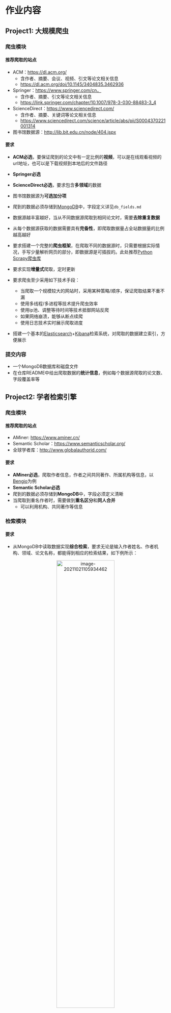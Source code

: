 # 作业内容

## Project1: 大规模爬虫

### 爬虫模块

#### 推荐爬取的站点

- ACM：https://dl.acm.org/ 
  - 含作者、摘要、会议、视频、引文等论文相关信息
  - https://dl.acm.org/doi/10.1145/3404835.3462936
- Springer：https://www.springer.com/cn，
  - 含作者、摘要、引文等论文相关信息
  - https://link.springer.com/chapter/10.1007/978-3-030-88483-3_4
- ScienceDirect：https://www.sciencedirect.com/
  - 含作者、摘要、关键词等论文相关信息
  - https://www.sciencedirect.com/science/article/abs/pii/S0004370221001314
- 图书馆数据源：http://lib.bit.edu.cn/node/404.jspx

#### 要求

+ **ACM必选**，要保证爬到的论文中有一定比例的**视频**，可以是在线观看视频的url地址，也可以是下载视频到本地后的文件路径
+ **Springer必选**
+ **ScienceDirect必选**，要求包含**多领域**的数据
+ 图书馆数据源为**可选加分项**
+ 爬到的数据必须存储到[MongoDB](https://www.mongodb.com)中，字段定义详见`db_fields.md`
+ 数据源越丰富越好，当从不同数据源爬取到相同论文时，需要**去除重复数据**
+ 从每个数据源获取的数据需要具有**完备性**，即爬取数据量占全站数据量的比例越高越好

+ 要求搭建一个完整的**爬虫框架**，在爬取不同的数据源时，只需要根据实际情况，手写少量解析网页的部分，即数据源是可插拔的。此处推荐[Python Scrapy爬虫库](https://scrapy.org)
+ 要求实现**增量式**爬取，定时更新
+ 要求爬虫至少采用如下技术手段：
  + 当爬取一个规模较大的网站时，采用某种策略/顺序，保证爬取结果不重不漏
  + 使用多线程/多进程等技术提升爬虫效率
  + 使用ip池、调整等待时间等技术抵御网站反爬
  + 如果网络崩溃，能够从断点续爬
  + 使用日志技术实时展示爬取进度
+ 搭建一个基本的[Elasticsearch](https://www.elastic.co/)+[Kibana](https://www.elastic.co/cn/kibana/)检索系统，对爬取的数据建立索引，方便展示

### 提交内容

+ 一个MongoDB数据库和磁盘文件
+ 在仓库README中给出爬取数据的**统计信息**，例如每个数据源爬取的论文数、字段覆盖率等



## Project2: 学者检索引擎

### 爬虫模块

#### 推荐爬取的站点

+ AMiner: https://www.aminer.cn/
+ Semantic Scholar：https://www.semanticscholar.org/
+ 全球学者库：http://www.globalauthorid.com/

#### 要求

+ **AMiner必选**，爬取作者信息，作者之间共同著作、所属机构等信息，以[Bengio](https://www.aminer.cn/profile/yoshua-bengio/53f4ba75dabfaed83977b7db)为例
+ **Semantic Scholar必选**
+ 爬到的数据必须存储到**MongoDB**中，字段必须定义清晰
+ 当爬取到重名作者时，需要做到**重名区分**和**同人合并**
  + 可以利用机构、共同著作等信息

### 检索模块

#### 要求

+ 从MongoDB中读取数据实现**综合检索**，要求无论是输入作者姓名、作者机构、领域、论文名称，都能得到相应的检索结果，如下例所示：

<div align="center">
<img src="imgs/1.png" alt="image-20211021105934462" width="60%"/>

<img src="imgs/2.png" alt="image-20211021110021291" width="60%" />
</div>

+ 可以自己实现搜索算法，也可以使用已有的搜索引擎工具，比如**Elasticsearch**（[https://www.elastic.co](https://www.elastic.co/)）
+ 要求展示模块提供**作者网络信息**，可以根据数据库中爬取到的信息，也可以自行分析论文、引文等
+ 利用已有数据对学者进行额外分析是**可选加分项**，例如师门关系、搜索过程中的学者对齐

### 展示模块

#### 要求

+ 设计并实现一个学者搜索引擎网站，包括三个页面：

  + 首页/搜索页

  + 检索结果列表页

  + 作者**Profile页面**，可参考AMiner：

    + 必须包括：

      + 作者个人信息：姓名、照片、职称、所属机构
      + 作者发表论文
      + 作者关系网络，要求以**可视化**形式展现
      
      <div align="center">
        <img src="imgs/3.png" alt="image-20211021192957783" width="40%" />
      </div>

    + 可选加分项：

      + 研究兴趣
      
      <div align="center">
        <img src="imgs/4.png" alt="image-20211021192909751" width="60%" />
      </div>
      
      + H-Index、G-Index等作者统计信息
      
      + 其他有创意的趣味展示

+ 推荐使用Python Django（[https://www.djangoproject.com](https://www.djangoproject.com/)）库来实现


### 提交内容

+ 一个MongoDB数据库
+ 在仓库README中给出爬取数据的**统计信息**，例如每个数据源爬取的学者数、字段覆盖率等

+ 验收时，展示学者检索引擎的检索结果



## Project3: 基于引文网络的论文检索引擎

引文网络是由文献间引用和被引用的关系构成的集合。该网络中的节点是文献，边代表了文献间的引用关系。

### 数据处理模块

+ Semantic Scholar上从2000年以后的英文论文，大小为**120G**。以`sample.jsonl`为例，每行为一条数据，包括论文标题、论文引用和被引关系等字段。完整数据请在确认选题后找助教拷贝

#### 要求

+ 使用大规模数据处理技术，例如Spark
+ 构建**引文网络**来计算论文重要性分数
  + 使用的算法必须说明原理
  + 基于引文网络的重要性分数必须作为一个字段保存进MongoDB数据库

### 检索模块

+ 搭建Elasticsearch实现从某一个或若干字段检索
+ 再**结合**引文网络重要性分数对检索结果进行调整，对比二者，期望引文网络重要性分数对搜索结果有所改善，能结合**具体案例**分析说明
+ 当选中一篇论文后，能够以该节点为中心展示引文网络子图
  + 应当包括之前和之后的节点
  + 应根据节点互相引用的关系、节点重要性筛选出一定数量的节点用于展示
  + 应提供引文网络子图的节点和边的信息，并和展示模块商量好接口定义

### 展示模块

- 设计并实现一个学术论文搜索引擎网站，包括三个页面

  - 首页/搜索页
  - 检索结果列表页，要求：
    - 可以显示ES基础检索结果列表
    - 可以显示基于引文网络重要性分数改善后的检索结果列表

  + 论文详情页面：

    + 基于选中的论文，可视化一个**引文网络子图**，可以参考https://www.connectedpapers.com/。根据重要性分数，节点的大小或颜色应该有所区分
    
    <div align="center">
      <img src="imgs/5.png"/>
    </div>

- 推荐使用Python Django（[https://www.djangoproject.com](https://www.djangoproject.com/)）库来实现

#### 提交内容

+ 一个MongoDB数据库，包含引文网络重要性字段
+ 引文网络的统计信息，节点数、边数、最大出入度等
+ 展示基于引文网络的论文检索引擎的检索结果，并能结合**具体案例**说明基于引文网络的重要性分数对检索结果的改善
+ 展示引文网络子图的可视化效果



# 组队要求

- 分为12个组，每组6人。组内可能会涉及到爬虫、检索、展示等多维度的工作，希望合理分工，紧密配合

- 在**10.23日23:55分**前完成组队，由组长在[腾讯文档](https://docs.qq.com/sheet/DRG1mVW1vUUtQQ0tw)中填写队伍信息

- 在**10.24日23:55分**填写志愿，选择想要完成的Project

- 在**10.25日10点**由助教统一抽选，公布选题结果

- 公布每组选题后，每位同学点击以下链接，按照GitHub Classroom引导完成操作：

  - Project1 : https://classroom.github.com/a/TPfG7zoF
  - Project2 : https://classroom.github.com/a/P5Yd2iMJ
  - Project3 : https://classroom.github.com/a/1HrHYEFk

  其中，队长负责创建队伍，其余队员加入已有队伍即可。注意，队名只能是英文名

- 最终所有仓库都会建立在[BITCS-Information-Retrieval-2021-2022](https://github.com/BITCS-Information-Retrieval-2021-2022)这个GitHub Organization账号下

# 验收（暂定）

| 队伍编号 |   任务   |         组名         |  组长  |                     组员                     |
| :------: | :------: | :------------------: | :----: | :------------------------------------------: |
|    1     | Project1 |      Breaklunch      | 任翔渝 |       赵烁，赵建飞，池夏烨，徐进，葛琪       |
|    3     | Project1 |        water         |  顾骁  | 朱长昊，王华章，黄鹏，张泽康，赵山博，陈姣玉 |
|    5     | Project1 |                      | 侯思琦 |    陈芊羽，李佩睿，李晓楠，管熙玉，张垒基    |
|    6     | Project1 | Let's Go for NeurIPS |  王昊  |      刘文鼎，何鹏，王星煜，徐天祥，杨雪      |
|    4     | Project2 |                      | 国博凯 |    林金坤，陈宝，罗张挥弦，张宇航，侯嘉璐    |
|    10    | Project2 |      TripleSix       | 单则安 |     王奕，崔晓璇，孙春宇，汤泽阳，李育霖     |
|    11    | Project2 |                      | 李逸文 |     毕蓓，高思睿，陈轶飞，李晓雨，朱宇博     |
|    12    | Project2 |        YYYTTZ        | 车天一 |      杨舒荀，魏际童，安梦雨，李静，康铠      |
|    2     | Project3 |                      |  张琦  |     梁华健，鲍志浩，严畅，茅晓璐，李和松     |
|    7     | Project3 |                      | 卢一凡 |     杨成，郭倞涛，侯晋宏，田宇航，薛新月     |
|    8     | Project3 |                      |  何妙  |     刘书航，赵冠淇，杨旭，胡旭阳，杨子研     |
|    9     | Project3 |                      | 王宇杰 |        苏晓阔，汪延诚，刘佳琪，纪雨晨        |

+ **时间**：2021/12/12日（周日），上午8:00-12:00，下午15:00-17:00

+ **地点**：暂定中教1003会议室，如有变动，会在微信群通知

  + 会议室有投影，需要投影展示，投影仪为HDMI接口，请各组自备**转接头**

+ **验收流程**：

  + 展示时间：15min展示+5min提问
  + 展示内容：包括但不限于整体效果、功能特色、系统架构、代码实现、团队协作情况
  + 展示形式不做限制，以讲清楚作业内容为目的，PPT可根据展示需要选择

+ 文件提交：

  + **代码**部分在验收开始前应当全部上传到小组的GitHub仓库，代码应当结构清晰

    验收时会用Python的[Flake8](https://flake8.pycqa.org/en/latest/)库检查每个小组的代码是否规范，通过检查即可获得代码风格分数，不通过则不会获得

    命令行flake8

    ```
    pip install flake8
    flake8 --max-line-length 127 --ignore=F401,W503 ./
    ```

    vscode配置

    ```
    {
      "python.linting.enabled": true,
      "python.linting.flake8Enabled": true,
      "python.linting.flake8Args": [
          "--max-line-length=127",
          "--ignore=F401, W503"
      ]
    }
    ```

  + **README文件**应该体现出作业要求，此外还要讲述清楚代码目录结构，代码必要说明，部署过程，启动运行流程，依赖的第三方库的目录及版本等，总之，达到路人看到这个文件就能启动这个模块的效果。**该文件将会作为重要评分依据**。
  + **数据部分**应该按照清晰的结构进行存储，验收时拷到助教的移动硬盘中，文件夹中也应当包含一个说明文档
